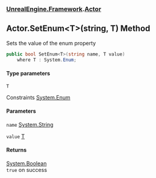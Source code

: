 ### [UnrealEngine.Framework](./UnrealEngine-Framework.md 'UnrealEngine.Framework').[Actor](./Actor.md 'UnrealEngine.Framework.Actor')
## Actor.SetEnum&lt;T&gt;(string, T) Method
Sets the value of the enum property  
```csharp
public bool SetEnum<T>(string name, T value)
    where T : System.Enum;
```
#### Type parameters
<a name='UnrealEngine-Framework-Actor-SetEnum-T-(string_T)-T'></a>
`T`  

Constraints [System.Enum](https://docs.microsoft.com/en-us/dotnet/api/System.Enum 'System.Enum')  
  
#### Parameters
<a name='UnrealEngine-Framework-Actor-SetEnum-T-(string_T)-name'></a>
`name` [System.String](https://docs.microsoft.com/en-us/dotnet/api/System.String 'System.String')  
  
<a name='UnrealEngine-Framework-Actor-SetEnum-T-(string_T)-value'></a>
`value` [T](#UnrealEngine-Framework-Actor-SetEnum-T-(string_T)-T 'UnrealEngine.Framework.Actor.SetEnum&lt;T&gt;(string, T).T')  
  
#### Returns
[System.Boolean](https://docs.microsoft.com/en-us/dotnet/api/System.Boolean 'System.Boolean')  
`true` on success  
